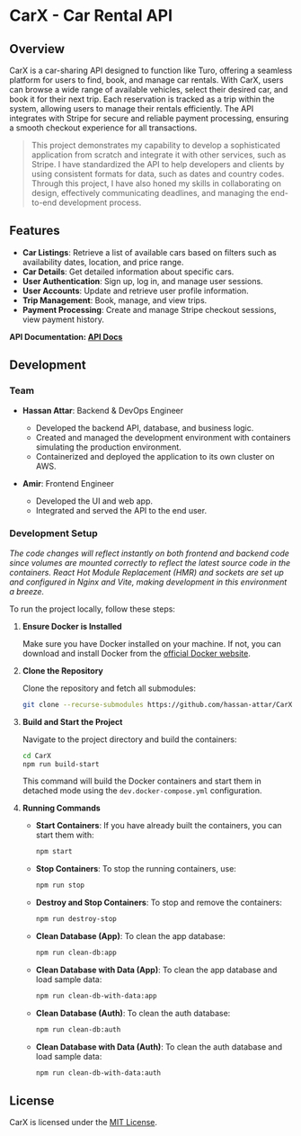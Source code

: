 
# CarX - Car Rental API

## Overview

CarX is a car-sharing API designed to function like Turo, offering a seamless platform for users to find, book, and manage car rentals. With CarX, users can browse a wide range of available vehicles, select their desired car, and book it for their next trip. Each reservation is tracked as a trip within the system, allowing users to manage their rentals efficiently. The API integrates with Stripe for secure and reliable payment processing, ensuring a smooth checkout experience for all transactions.

> This project demonstrates my capability to develop a sophisticated application from scratch and integrate it with other services, such as Stripe. I have standardized the API to help developers and clients by using consistent formats for data, such as dates and country codes. Through this project, I have also honed my skills in collaborating on design, effectively communicating deadlines, and managing the end-to-end development process.

## Features

- **Car Listings**: Retrieve a list of available cars based on filters such as availability dates, location, and price range.
- **Car Details**: Get detailed information about specific cars.
- **User Authentication**: Sign up, log in, and manage user sessions.
- **User Accounts**: Update and retrieve user profile information.
- **Trip Management**: Book, manage, and view trips.
- **Payment Processing**: Create and manage Stripe checkout sessions, view payment history.

**API Documentation: [API Docs](https://carx.hassan-attar.com/api/v1/docs)**

## Development

### Team

- **Hassan Attar**: Backend & DevOps Engineer
    - Developed the backend API, database, and business logic.
    - Created and managed the development environment with containers simulating the production environment.
    - Containerized and deployed the application to its own cluster on AWS.

- **Amir**: Frontend Engineer
    - Developed the UI and web app.
    - Integrated and served the API to the end user.


### Development Setup

*The code changes will reflect instantly on both frontend and backend code since volumes are mounted correctly to reflect the latest source code in the containers. React Hot Module Replacement (HMR) and sockets are set up and configured in Nginx and Vite, making development in this environment a breeze.*

To run the project locally, follow these steps:

1. **Ensure Docker is Installed**

   Make sure you have Docker installed on your machine. If not, you can download and install Docker from the [official Docker website](https://www.docker.com/).

2. **Clone the Repository**

   Clone the repository and fetch all submodules:

   ```bash
   git clone --recurse-submodules https://github.com/hassan-attar/CarX
   ```

3. **Build and Start the Project**

   Navigate to the project directory and build the containers:

   ```bash
   cd CarX
   npm run build-start
   ```

   This command will build the Docker containers and start them in detached mode using the `dev.docker-compose.yml` configuration.

4. **Running Commands**

    - **Start Containers**: If you have already built the containers, you can start them with:

      ```bash
      npm start
      ```

    - **Stop Containers**: To stop the running containers, use:

      ```bash
      npm run stop
      ```

    - **Destroy and Stop Containers**: To stop and remove the containers:

      ```bash
      npm run destroy-stop
      ```

    - **Clean Database (App)**: To clean the app database:

      ```bash
      npm run clean-db:app
      ```

    - **Clean Database with Data (App)**: To clean the app database and load sample data:

      ```bash
      npm run clean-db-with-data:app
      ```

    - **Clean Database (Auth)**: To clean the auth database:

      ```bash
      npm run clean-db:auth
      ```

    - **Clean Database with Data (Auth)**: To clean the auth database and load sample data:

      ```bash
      npm run clean-db-with-data:auth
      ```

## License

CarX is licensed under the [MIT License](LICENSE).
